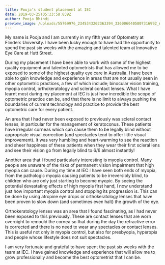 ```yaml
---
title: Pooja's student placement at IEC
date: 2019-03-25T05:33:58.839Z
author: Pooja Bhindi
preview_image: /uploads/55769976_2345343202363394_3360060405807316992_n.jpg
---
```


My name is Pooja and I am currently in my fifth year of Optometry at Flinders University. I have been lucky enough to have had the opportunity to spend the past six weeks with the amazing and talented team at Innovative Eye Care at Hutt Street.

During my placement I have been able to work with some of the highest quality equipment and talented optometrists that has allowed me to be exposed to some of the highest quality eye care in Australia. I have been able to gain knowledge and experience in areas that are not usually seen in other optometric practices, a few of which include; binocular vision training, myopia control, orthokeratology and scleral contact lenses. What I have learnt most during my placement at IEC is just how incredible the scope of optometric practice can be, and that there is no limit to always pushing the boundaries of current technology and practice to provide the best optometric care for every patient.

An area that I had never been exposed to previously was scleral contact lenses, in particular for the management of keratoconus. These patients have irregular corneas which can cause them to be legally blind without appropriate visual correction (and spectacles tend to offer little visual improvement). It was very humbling and heart-warming to see the reaction and sheer happiness of these patients when they wear their first scleral lens and see their vision go from legally blind to 6/6 almost instantly!

Another area that I found particularly interesting is myopia control. Many people are unaware of the risks of permanent vision impairment that high myopia can cause. During my time at IEC I have seen both ends of myopia, from the pathologic myopia causing patients to be irreversibly blind, to children who are only just starting to become myopic. By seeing the potential devastating effects of high myopia first hand, I now understand just how important myopia control and stopping its progression is. This can be done by using atropine eye drops or orthokeratology lenses that have been proven to slow down (and sometimes even halt) the growth of the eye.

Orthokeratology lenses was an area that I found fascinating, as I had never been exposed to this previously. These are contact lenses that are worn overnight to remould the cornea so that during the day the refractive error is corrected and there is no need to wear any spectacles or contact lenses. This is useful not only in myopia control, but also for presbyopia, hyperopia and people whose lifestyle does not suit spectacles.

I am very fortunate and grateful to have spent the past six weeks with the team at IEC. I have gained knowledge and experience that will allow me to grow professionally and become the best optometrist that I can be.
